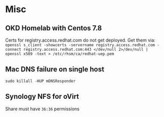 # Misc

## OKD Homelab with Centos 7.8
Certs for registry.access.redhat.com do not get deployed. Get them via:
`openssl s_client -showcerts -servername registry.access.redhat.com -connect registry.access.redhat.com:443 </dev/null 2>/dev/null | openssl x509 -text > /etc/rhsm/ca/redhat-uep.pem`

## Mac DNS failure on single host
`sudo killall -HUP mDNSResponder`

## Synology NFS for oVirt
Share must have `36:36` permissions
